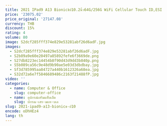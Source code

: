 ```yaml
---
title: 2021 IPad9 A13 Bionicชิป10.2นิ้ว64G/256G WiFi Cellular Touch ID,ESIM, Original 6-Core CPU 4-Core GPU 8-Core Neur
price: '23075.02'
price_original: '27147.08'
currency: THB
discount: 15%
rating: 4
volume: 80
image: S2dcf285fff374e829e53281abf26d6adF.jpg
images:
  - S2dcf285fff374e829e53281abf26d6adF.jpg
  - S2b89a9e60e20497a85892fefe6f3669de.png
  - S27db8223ec14454b8f90d43d9dd3b840p.png
  - S5b089ca56c9e48d9b90ae5e03d3dbdbay.jpg
  - Sf3d785995aa84727a440b1612326a68ea.jpg
  - S32d72a6e7f5846689486c2163f21488fP.jpg
video: ''
categories:
  - name: Computer & Office
    slug: computer-office
  - name: อุปกรณ์เสริมแท็บเล็ต
    slug: ปกรณ-เสร-มแท-บเล
slug: 2021-ipad9-a13-bionicช-ป10
encode: oDhHEz4
lang: th
---
```

  